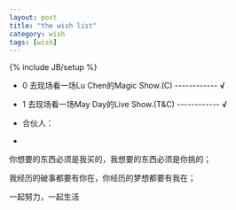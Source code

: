 ```yaml
---
layout: post
title: "the wish list"
category: wish 
tags: [wish]
---
```

{% include JB/setup %}

- 0 去现场看一场Lu Chen的Magic Show.(C) ------------ **&radic;**

- 1 去现场看一场May Day的Live Show.(T&C)  ------------ **&radic;**


- 合伙人：
- 
你想要的东西必须是我买的，我想要的东西必须是你挑的；  

我经历的破事都要有你在，你经历的梦想都要有我在；    

一起努力，一起生活  



